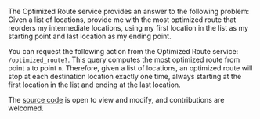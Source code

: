 The Optimized Route service provides an answer to the following problem:  Given a list of locations, provide me with the most optimized route that reorders my intermediate locations, using my first location in the list as my starting point and last location as my ending point.

You can request the following action from the Optimized Route service: `/optimized_route?`. This query computes the most optimized route from point `a` to point `n`.  Therefore, given a list of locations, an optimized route will stop at each destination location exactly one time, always starting at the first location in the list and ending at the last location.

The [source code](https://github.com/valhalla) is open to view and modify, and contributions are welcomed.
